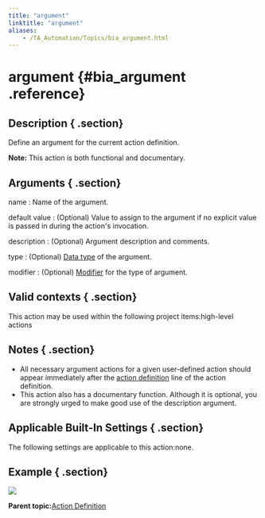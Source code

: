 ```yaml
--- 
title: "argument"
linktitle: "argument"
aliases: 
    - /TA_Automation/Topics/bia_argument.html
---
```

# argument {#bia_argument .reference}

## Description { .section}

Define an argument for the current action definition.

**Note:** This action is both functional and documentary.

## Arguments { .section}

name
:   Name of the argument.

default value
:   \(Optional\) Value to assign to the argument if no explicit value is passed in during the action's invocation.

description
:   \(Optional\) Argument description and comments.

type
:   \(Optional\) [Data type](../../reuse/reuse.Creating_and_using_actions_Arg_type.md#section.arg_types.types) of the argument.

modifier
:   \(Optional\) [Modifier](../../reuse/reuse.Creating_and_using_actions_Arg_type.md#sectiondiv.arg_type.value_set) for the type of argument.

## Valid contexts { .section}

This action may be used within the following project items:high-level actions

## Notes { .section}

-   All necessary argument actions for a given user-defined action should appear immediately after the [action definition](bia_action_definition_1.html) line of the action definition.
-   This action also has a documentary function. Although it is optional, you are strongly urged to make good use of the description argument.

## Applicable Built-In Settings { .section}

The following settings are applicable to this action:none.

## Example { .section}

![](../Images/bia_argument_pgm.png)

**Parent topic:**[Action Definition](../../TA_Automation/Topics/bia_Action_definition.html)


